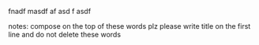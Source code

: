 fnadf masdf
af
asd
f
asdf














notes:
compose on the top of these words plz
please write title on the first line
and do not delete these words
